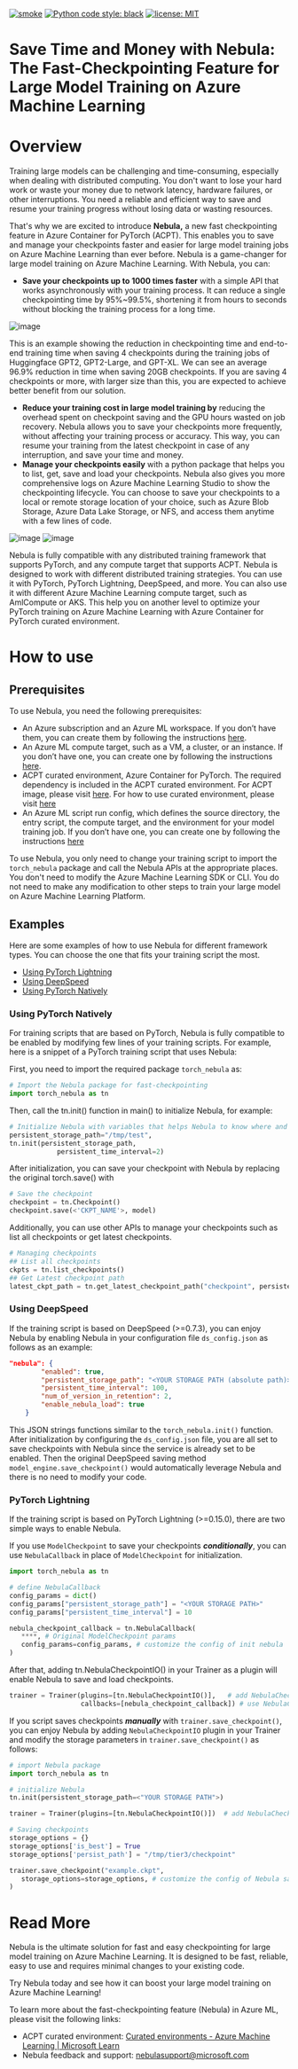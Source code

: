 
[![smoke](https://github.com/Azure/azureml-examples/workflows/smoke/badge.svg)](https://github.com/Azure/azureml-examples/actions/workflows/smoke.yml)
[![Python code style: black](https://img.shields.io/badge/code%20style-black-000000.svg)](https://github.com/psf/black)
[![license: MIT](https://img.shields.io/badge/License-MIT-purple.svg)](LICENSE)
# Save Time and Money with Nebula: The Fast-Checkpointing Feature for Large Model Training on Azure Machine Learning

# Overview

Training large models can be challenging and time-consuming, especially when dealing with distributed computing. You don't want to lose your hard work or waste your money due to network latency, hardware failures, or other interruptions. You need a reliable and efficient way to save and resume your training progress without losing data or wasting resources.

That's why we are excited to introduce  **Nebula,** a new fast checkpointing feature in Azure Container for PyTorch (ACPT). This enables you to save and manage your checkpoints faster and easier for large model training jobs on Azure Machine Learning than ever before. Nebula is a game-changer for large model training on Azure Machine Learning. With Nebula, you can:

- **Save your checkpoints up to 1000 times faster** with a simple API that works asynchronously with your training process. It can reduce a single checkpointing time by 95%~99.5%, shortening it from hours to seconds without blocking the training process for a long time.

![image](https://user-images.githubusercontent.com/42362331/220549219-1df042c4-c7c1-4e7d-ba5e-3d0feca54b61.png)

This is an example showing the reduction in checkpointing time and end-to-end training time when saving 4 checkpoints during the training jobs of Huggingface GPT2, GPT2-Large, and GPT-XL. We can see an average 96.9% reduction in time when saving 20GB checkpoints. If you are saving 4 checkpoints or more, with larger size than this, you are expected to achieve better benefit from our solution.

- **Reduce your training cost in large model training by** reducing the overhead spent on checkpoint saving and the GPU hours wasted on job recovery. Nebula allows you to save your checkpoints more frequently, without affecting your training process or accuracy. This way, you can resume your training from the latest checkpoint in case of any interruption, and save your time and money.
- **Manage your checkpoints easily** with a python package that helps you to list, get, save and load your checkpoints. Nebula also gives you more comprehensive logs on Azure Machine Learning Studio to show the checkpointing lifecycle. You can choose to save your checkpoints to a local or remote storage location of your choice, such as Azure Blob Storage, Azure Data Lake Storage, or NFS, and access them anytime with a few lines of code.

![image](https://user-images.githubusercontent.com/42362331/220549552-5a6b4ec7-c422-4cf6-87f9-29ae9570e097.png)
![image](https://user-images.githubusercontent.com/42362331/220549754-506f0352-a8e2-4942-bdbc-319c26dae85a.png)

Nebula is fully compatible with any distributed training framework that supports PyTorch, and any compute target that supports ACPT. Nebula is designed to work with different distributed training strategies. You can use it with PyTorch, PyTorch Lightning, DeepSpeed, and more. You can also use it with different Azure Machine Learning compute target, such as AmlCompute or AKS. This help you on another level to optimize your PyTorch training on Azure Machine Learning with Azure Container for PyTorch curated environment.

# How to use

## Prerequisites

To use Nebula, you need the following prerequisites:
* An Azure subscription and an Azure ML workspace. If you don’t have them, you can create them by following the instructions [here](https://docs.microsoft.com/en-us/azure/machine-learning/how-to-manage-workspace).
* An Azure ML compute target, such as a VM, a cluster, or an instance. If you don’t have one, you can create one by following the instructions [here](https://docs.microsoft.com/en-us/azure/machine-learning/how-to-create-attach-compute-studio).
* ACPT curated environment, Azure Container for PyTorch. The required dependency is included in the ACPT curated environment. For ACPT image, please visit [here](https://learn.microsoft.com/en-us/azure/machine-learning/resource-curated-environments#azure-container-for-pytorch-acpt-preview). For how to use curated environment, please visit [here](https://docs.microsoft.com/en-us/azure/machine-learning/how-to-use-environments)
* An Azure ML script run config, which defines the source directory, the entry script, the compute target, and the environment for your model training job. If you don’t have one, you can create one by following the instructions [here](https://docs.microsoft.com/en-us/azure/machine-learning/how-to-set-up-training-targets)

To use Nebula, you only need to change your training script to import the ``torch_nebula`` package and call the Nebula APIs at the appropriate places. You don't need to modify the Azure Machine Learning SDK or CLI. You do not need to make any modification to other steps to train your large model on Azure Machine Learning Platform. 

## Examples
Here are some examples of how to use Nebula for different framework types. You can choose the one that fits your training script the most.
- [Using PyTorch Lightning](#using-pytorch-lightning)
- [Using DeepSpeed](#using-deepspeed)
- [Using PyTorch Natively](#using-pytorch-natively)

### Using PyTorch Natively

For training scripts that are based on PyTorch, Nebula is fully compatible to be enabled by modifying few lines of your training scripts. For example, here is a snippet of a PyTorch training script that uses Nebula:

First, you need to import the required package `torch_nebula` as:
```python
# Import the Nebula package for fast-checkpointing
import torch_nebula as tn
```

Then, call the tn.init() function in main() to initialize Nebula, for example:
```python
# Initialize Nebula with variables that helps Nebula to know where and how often to save your checkpoints
persistent_storage_path="/tmp/test",
tn.init(persistent_storage_path,
            persistent_time_interval=2)
```

After initialization, you can save your checkpoint with Nebula by replacing the original torch.save()  with
```python
# Save the checkpoint
checkpoint = tn.Checkpoint()
checkpoint.save(<'CKPT_NAME'>, model)
```
Additionally, you can use other APIs to manage your checkpoints such as list all checkpoints or get latest checkpoints.
```python
# Managing checkpoints
## List all checkpoints
ckpts = tn.list_checkpoints()
## Get Latest checkpoint path
latest_ckpt_path = tn.get_latest_checkpoint_path("checkpoint", persisted_storage_path)
```
### Using DeepSpeed

If the training script is based on DeepSpeed (\>=0.7.3), you can enjoy Nebula by enabling Nebula in your configuration file `ds_config.json` as follows as an example:

```json
"nebula": {
        "enabled": true,
        "persistent_storage_path": "<YOUR STORAGE PATH (absolute path)>",
        "persistent_time_interval": 100,
        "num_of_version_in_retention": 2,
        "enable_nebula_load": true
    }
```
This JSON strings functions similar to the `torch_nebula.init()` function. 
After initialization by configuring the `ds_config.json` file, you are all set to save checkpoints with Nebula since the service is already set to be enabled. Then the original DeepSpeed saving method `model_engine.save_checkpoint()` would automatically leverage Nebula and there is no need to modify your code.

### PyTorch Lightning

If the training script is based on PyTorch Lightning (\>=0.15.0), there are two simple ways to enable Nebula.

If you use `ModelCheckpoint` to save your checkpoints ***conditionally***, you can use `NebulaCallback` in place of `ModelCheckpoint` for initialization.

```python
import torch_nebula as tn

# define NebulaCallback
config_params = dict()
config_params["persistent_storage_path"] = "<YOUR STORAGE PATH>"
config_params["persistent_time_interval"] = 10

nebula_checkpoint_callback = tn.NebulaCallback(
   ****, # Original ModelCheckpoint params
   config_params=config_params, # customize the config of init nebula
)
```

After that, adding tn.NebulaCheckpointIO() in your Trainer as a plugin will enable Nebula to save and load checkpoints.

```python
trainer = Trainer(plugins=[tn.NebulaCheckpointIO()],   # add NebulaCheckpointIO as a plugin
                  callbacks=[nebula_checkpoint_callback]) # use NebulaCallback as a plugin
```

If you script saves checkpoints ***manually*** with `trainer.save_checkpoint()`, you can enjoy Nebula by adding `NebulaCheckpointIO` plugin in your Trainer and modify the storage parameters in `trainer.save_checkpoint()` as follows:
```python
# import Nebula package
import torch_nebula as tn

# initialize Nebula
tn.init(persistent_storage_path=<"YOUR STORAGE PATH">) 

trainer = Trainer(plugins=[tn.NebulaCheckpointIO()])  # add NebulaCheckpointIO as a plugin

# Saving checkpoints
storage_options = {}
storage_options['is_best'] = True
storage_options['persist_path'] = "/tmp/tier3/checkpoint"

trainer.save_checkpoint("example.ckpt",
   storage_options=storage_options, # customize the config of Nebula saving checkpoint
)
```

# Read More

Nebula is the ultimate solution for fast and easy checkpointing for large model training on Azure Machine Learning. It is designed to be fast, reliable, easy to use and requires minimal changes to your existing code.

Try Nebula today and see how it can boost your large model training on Azure Machine Learning!

To learn more about the fast-checkpointing feature (Nebula) in Azure ML, please visit the following links:
- ACPT curated environment: [Curated environments - Azure Machine Learning | Microsoft Learn](https://learn.microsoft.com/en-us/azure/machine-learning/resource-curated-environments)
- Nebula feedback and support: [nebulasupport@microsoft.com](mailto:nebulasupport@microsoft.com)